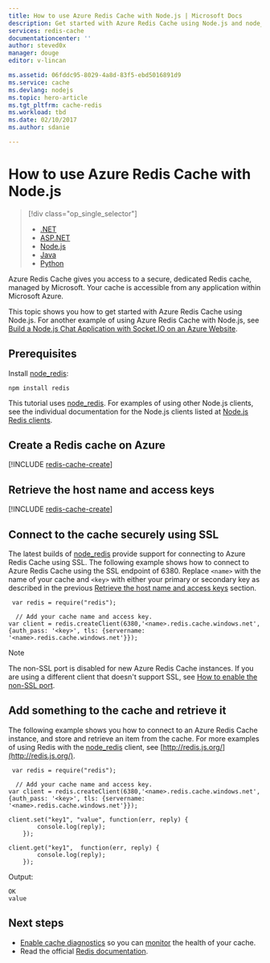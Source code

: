 ```yaml
---
title: How to use Azure Redis Cache with Node.js | Microsoft Docs
description: Get started with Azure Redis Cache using Node.js and node_redis.
services: redis-cache
documentationcenter: ''
author: steved0x
manager: douge
editor: v-lincan

ms.assetid: 06fddc95-8029-4a8d-83f5-ebd5016891d9
ms.service: cache
ms.devlang: nodejs
ms.topic: hero-article
ms.tgt_pltfrm: cache-redis
ms.workload: tbd
ms.date: 02/10/2017
ms.author: sdanie

---
```

# How to use Azure Redis Cache with Node.js
> [!div class="op_single_selector"]
> * [.NET](cache-dotnet-how-to-use-azure-redis-cache.md)
> * [ASP.NET](cache-web-app-howto.md)
> * [Node.js](cache-nodejs-get-started.md)
> * [Java](cache-java-get-started.md)
> * [Python](cache-python-get-started.md)
> 
> 

Azure Redis Cache gives you access to a secure, dedicated Redis cache, managed by Microsoft. Your cache is accessible from any application within Microsoft Azure.

This topic shows you how to get started with Azure Redis Cache using Node.js. For another example of using Azure Redis Cache with Node.js, see [Build a Node.js Chat Application with Socket.IO on an Azure Website](../app-service-web/web-sites-nodejs-chat-app-socketio.md).

## Prerequisites
Install [node_redis](https://github.com/mranney/node_redis):

    npm install redis

This tutorial uses [node_redis](https://github.com/mranney/node_redis). For examples of using other Node.js clients, see the individual documentation for the Node.js clients listed at [Node.js Redis clients](http://redis.io/clients#nodejs).

## Create a Redis cache on Azure
[!INCLUDE [redis-cache-create](../../includes/redis-cache-create.md)]

## Retrieve the host name and access keys
[!INCLUDE [redis-cache-create](../../includes/redis-cache-access-keys.md)]

## Connect to the cache securely using SSL
The latest builds of [node_redis](https://github.com/mranney/node_redis) provide support for connecting to Azure Redis Cache using SSL. The following example shows how to connect to Azure Redis Cache using the SSL endpoint of 6380. Replace `<name>` with the name of your cache and `<key>` with either your primary or secondary key as described in the previous [Retrieve the host name and access keys](#retrieve-the-host-name-and-access-keys) section.

     var redis = require("redis");

      // Add your cache name and access key.
    var client = redis.createClient(6380,'<name>.redis.cache.windows.net', {auth_pass: '<key>', tls: {servername: '<name>.redis.cache.windows.net'}});

> [!NOTE]
> The non-SSL port is disabled for new Azure Redis Cache instances. If you are using a different client that doesn't support SSL, see [How to enable the non-SSL port](cache-configure.md#access-ports).
> 
> 

## Add something to the cache and retrieve it
The following example shows you how to connect to an Azure Redis Cache instance, and store and retrieve an item from the cache. For more examples of using Redis with the [node_redis](https://github.com/mranney/node_redis) client, see [http://redis.js.org/](http://redis.js.org/).

     var redis = require("redis");

      // Add your cache name and access key.
    var client = redis.createClient(6380,'<name>.redis.cache.windows.net', {auth_pass: '<key>', tls: {servername: '<name>.redis.cache.windows.net'}});

    client.set("key1", "value", function(err, reply) {
            console.log(reply);
        });

    client.get("key1",  function(err, reply) {
            console.log(reply);
        });

Output:

    OK
    value


## Next steps
* [Enable cache diagnostics](cache-how-to-monitor.md#enable-cache-diagnostics) so you can [monitor](cache-how-to-monitor.md) the health of your cache.
* Read the official [Redis documentation](http://redis.io/documentation).

